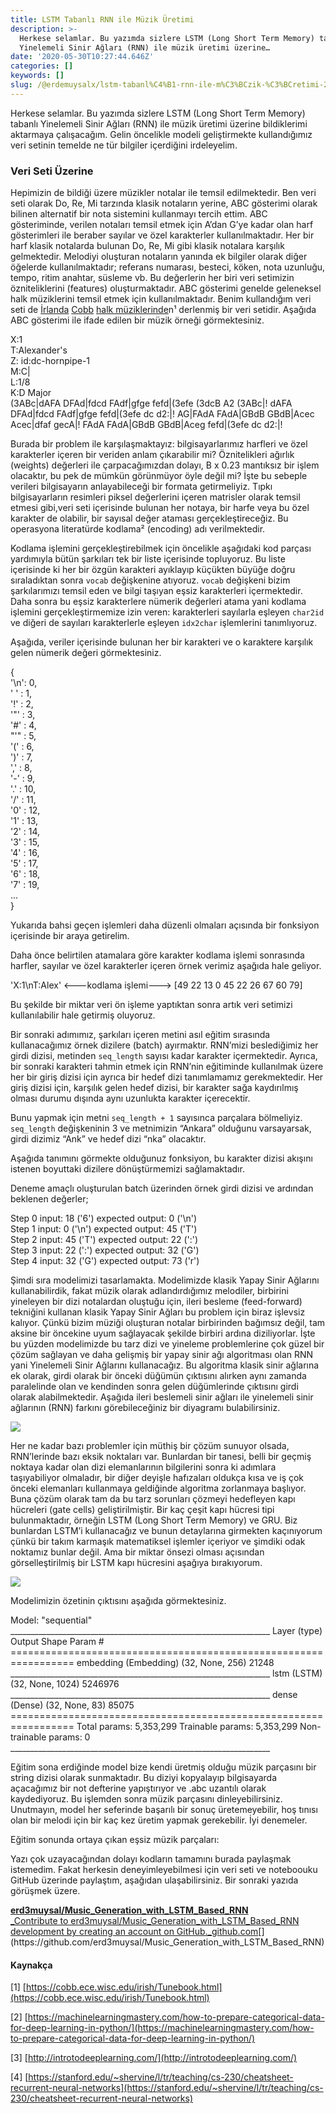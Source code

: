 ```yaml
---
title: LSTM Tabanlı RNN ile Müzik Üretimi
description: >-
  Herkese selamlar. Bu yazımda sizlere LSTM (Long Short Term Memory) tabanlı
  Yinelemeli Sinir Ağları (RNN) ile müzik üretimi üzerine…
date: '2020-05-30T10:27:44.646Z'
categories: []
keywords: []
slug: /@erdemuysalx/lstm-tabanl%C4%B1-rnn-ile-m%C3%BCzik-%C3%BCretimi-231b1295826a
---
```


Herkese selamlar. Bu yazımda sizlere LSTM (Long Short Term Memory) tabanlı Yinelemeli Sinir Ağları (RNN) ile müzik üretimi üzerine bildiklerimi aktarmaya çalışacağım. Gelin öncelikle modeli geliştirmekte kullandığımız veri setinin temelde ne tür bilgiler içerdiğini irdeleyelim.

### Veri Seti Üzerine

Hepimizin de bildiği üzere müzikler notalar ile temsil edilmektedir. Ben veri seti olarak Do, Re, Mi tarzında klasik notaların yerine, ABC gösterimi olarak bilinen alternatif bir nota sistemini kullanmayı tercih ettim. ABC gösteriminde, verilen notaları temsil etmek için A’dan G’ye kadar olan harf gösterimleri ile beraber sayılar ve özel karakterler kullanılmaktadır. Her bir harf klasik notalarda bulunan Do, Re, Mi gibi klasik notalara karşılık gelmektedir. Melodiyi oluşturan notaların yanında ek bilgiler olarak diğer öğelerde kullanılmaktadır; referans numarası, besteci, köken, nota uzunluğu, tempo, ritim anahtar, süsleme vb. Bu değerlerin her biri veri setimizin özniteliklerini (features) oluşturmaktadır. ABC gösterimi genelde geleneksel halk müziklerini temsil etmek için kullanılmaktadır. Benim kullandığım veri seti de [İrlanda](https://cobb.ece.wisc.edu/irish/Tunebook.html) [Cobb](https://cobb.ece.wisc.edu/irish/Tunebook.html) [halk müziklerinde](https://cobb.ece.wisc.edu/irish/Tunebook.html)n¹ derlenmiş bir veri setidir. Aşağıda ABC gösterimi ile ifade edilen bir müzik örneği görmektesiniz.

X:1   
T:Alexander's   
Z: id:dc-hornpipe-1   
M:C|   
L:1/8   
K:D Major  
(3ABc|dAFA DFAd|fdcd FAdf|gfge fefd|(3efe (3dcB A2 (3ABc|! dAFA DFAd|fdcd FAdf|gfge fefd|(3efe dc d2:|! AG|FAdA FAdA|GBdB GBdB|Acec Acec|dfaf gecA|! FAdA FAdA|GBdB GBdB|Aceg fefd|(3efe dc d2:|!

Burada bir problem ile karşılaşmaktayız: bilgisayarlarımız harfleri ve özel karakterler içeren bir veriden anlam çıkarabilir mi? Öznitelikleri ağırlık (weights) değerleri ile çarpacağımızdan dolayı, B x 0.23 mantıksız bir işlem olacaktır, bu pek de mümkün görünmüyor öyle değil mi? İşte bu sebeple verileri bilgisayarın anlayabileceği bir formata getirmeliyiz. Tıpkı bilgisayarların resimleri piksel değerlerini içeren matrisler olarak temsil etmesi gibi,veri seti içerisinde bulunan her notaya, bir harfe veya bu özel karakter de olabilir, bir sayısal değer ataması gerçekleştireceğiz. Bu operasyona literatürde kodlama² (encoding) adı verilmektedir.

Kodlama işlemini gerçekleştirebilmek için öncelikle aşağıdaki kod parçası yardımıyla bütün şarkıları tek bir liste içerisinde topluyoruz. Bu liste içerisinde ki her bir özgün karakteri ayıklayıp küçükten büyüğe doğru sıraladıktan sonra `vocab` değişkenine atıyoruz. `vocab` değişkeni bizim şarkılarımızı temsil eden ve bilgi taşıyan eşsiz karakterleri içermektedir. Daha sonra bu eşsiz karakterlere nümerik değerleri atama yani kodlama işlemini gerçekleştirmemize izin veren: karakterleri sayılarla eşleyen `char2id` ve diğeri de sayıları karakterlerle eşleyen `idx2char` işlemlerini tanımlıyoruz.

Aşağıda, veriler içerisinde bulunan her bir karakteri ve o karaktere karşılık gelen nümerik değeri görmektesiniz.

{     
   '\\n':   0,  
   ' ' :   1,  
   '!' :   2,  
   '"' :   3,  
   '#' :   4,  
   "'" :   5,  
   '(' :   6,  
   ')' :   7,  
   ',' :   8,  
   '-' :   9,  
   '.' :  10,  
   '/' :  11,  
   '0' :  12,  
   '1' :  13,  
   '2' :  14,  
   '3' :  15,  
   '4' :  16,  
   '5' :  17,  
   '6' :  18,  
   '7' :  19,  
   ...   
}

Yukarıda bahsi geçen işlemleri daha düzenli olmaları açısında bir fonksiyon içerisinde bir araya getirelim.

Daha önce belirtilen atamalara göre karakter kodlama işlemi sonrasında harfler, sayılar ve özel karakterler içeren örnek verimiz aşağıda hale geliyor.

'X:1\\nT:Alex' <---kodlama işlemi---> \[49 22 13  0 45 22 26 67 60 79\]

Bu şekilde bir miktar veri ön işleme yaptıktan sonra artık veri setimizi kullanılabilir hale getirmiş oluyoruz.

Bir sonraki adımımız, şarkıları içeren metini asıl eğitim sırasında kullanacağımız örnek dizilere (batch) ayırmaktır. RNN’mizi beslediğimiz her girdi dizisi, metinden `seq_length` sayısı kadar karakter içermektedir. Ayrıca, bir sonraki karakteri tahmin etmek için RNN’nin eğitiminde kullanılmak üzere her bir giriş dizisi için ayrıca bir hedef dizi tanımlamamız gerekmektedir. Her giriş dizisi için, karşılık gelen hedef dizisi, bir karakter sağa kaydırılmış olması durumu dışında aynı uzunlukta karakter içerecektir.

Bunu yapmak için metni `seq_length + 1` sayısınca parçalara bölmeliyiz. `seq_length` değişkeninin 3 ve metnimizin “Ankara” olduğunu varsayarsak, girdi dizimiz “Ank” ve hedef dizi “nka” olacaktır.

Aşağıda tanımını görmekte olduğunuz fonksiyon, bu karakter dizisi akışını istenen boyuttaki dizilere dönüştürmemizi sağlamaktadır.

Deneme amaçlı oluşturulan batch üzerinden örnek girdi dizisi ve ardından beklenen değerler;

Step   0   input: 18 ('6')   expected output: 0 ('\\n')   
Step   1   input: 0 ('\\n')   expected output: 45 ('T')   
Step   2   input: 45 ('T')   expected output: 22 (':')   
Step   3   input: 22 (':')   expected output: 32 ('G')   
Step   4   input: 32 ('G')   expected output: 73 ('r')

Şimdi sıra modelimizi tasarlamakta. Modelimizde klasik Yapay Sinir Ağlarını kullanabilirdik, fakat müzik olarak adlandırdığımız melodiler, birbirini yineleyen bir dizi notalardan oluştuğu için, ileri besleme (feed-forward) tekniğini kullanan klasik Yapay Sinir Ağları bu problem için biraz işlevsiz kalıyor. Çünkü bizim müziği oluşturan notalar birbirinden bağımsız değil, tam aksine bir öncekine uyum sağlayacak şekilde birbiri ardına diziliyorlar. İşte bu yüzden modelimizde bu tarz dizi ve yineleme problemlerine çok güzel bir çözüm sağlayan ve daha gelişmiş bir yapay sinir ağı algoritması olan RNN yani Yinelemeli Sinir Ağlarını kullanacağız. Bu algoritma klasik sinir ağlarına ek olarak, girdi olarak bir önceki düğümün çıktısını alırken aynı zamanda paralelinde olan ve kendinden sonra gelen düğümlerinde çıktısını girdi olarak alabilmektedir. Aşağıda ileri beslemeli sinir ağları ile yinelemeli sinir ağlarının (RNN) farkını görebileceğiniz bir diyagramı bulabilirsiniz.

![](https://cdn-images-1.medium.com/max/800/1*edoo-1OI4uAIhi5wzD7u4A.png)

Her ne kadar bazı problemler için müthiş bir çözüm sunuyor olsada, RNN’lerinde bazı eksik noktaları var. Bunlardan bir tanesi, belli bir geçmiş noktaya kadar olan dizi elemanlarının bilgilerini sonra ki adımlara taşıyabiliyor olmaladır, bir diğer deyişle hafızaları oldukça kısa ve iş çok önceki elemanları kullanmaya geldiğinde algoritma zorlanmaya başlıyor. Buna çözüm olarak tam da bu tarz sorunları çözmeyi hedefleyen kapı hücreleri (gate cells) geliştirilmiştir. Bir kaç çeşit kapı hücresi tipi bulunmaktadır, örneğin LSTM (Long Short Term Memory) ve GRU. Biz bunlardan LSTM’i kullanacağız ve bunun detaylarına girmekten kaçınıyorum çünkü bir takım karmaşık matematiksel işlemler içeriyor ve şimdiki odak noktamız bunlar değil. Ama bir miktar önsezi olması açısından görselleştirilmiş bir LSTM kapı hücresini aşağıya bırakıyorum.

![](https://cdn-images-1.medium.com/max/800/1*cmv5EOAd6iWMzWvHrZbl-w.gif)

Modelimizin özetinin çıktısını aşağıda görmektesiniz.

Model: "sequential" \_\_\_\_\_\_\_\_\_\_\_\_\_\_\_\_\_\_\_\_\_\_\_\_\_\_\_\_\_\_\_\_\_\_\_\_\_\_\_\_\_\_\_\_\_\_\_\_\_\_\_\_\_\_\_\_\_\_\_\_\_\_\_\_\_ Layer (type)                 Output Shape              Param #    ================================================================= embedding (Embedding)        (32, None, 256)           21248      \_\_\_\_\_\_\_\_\_\_\_\_\_\_\_\_\_\_\_\_\_\_\_\_\_\_\_\_\_\_\_\_\_\_\_\_\_\_\_\_\_\_\_\_\_\_\_\_\_\_\_\_\_\_\_\_\_\_\_\_\_\_\_\_\_ lstm (LSTM)                  (32, None, 1024)          5246976    \_\_\_\_\_\_\_\_\_\_\_\_\_\_\_\_\_\_\_\_\_\_\_\_\_\_\_\_\_\_\_\_\_\_\_\_\_\_\_\_\_\_\_\_\_\_\_\_\_\_\_\_\_\_\_\_\_\_\_\_\_\_\_\_\_ dense (Dense)                (32, None, 83)            85075      ================================================================= Total params: 5,353,299 Trainable params: 5,353,299 Non-trainable params: 0 \_\_\_\_\_\_\_\_\_\_\_\_\_\_\_\_\_\_\_\_\_\_\_\_\_\_\_\_\_\_\_\_\_\_\_\_\_\_\_\_\_\_\_\_\_\_\_\_\_\_\_\_\_\_\_\_\_\_\_\_\_\_\_\_\_

Eğitim sona erdiğinde model bize kendi üretmiş olduğu müzik parçasını bir string dizisi olarak sunmaktadır. Bu diziyi kopyalayıp bilgisayarda açacağımız bir not defterine yapıştırıyor ve .abc uzantılı olarak kaydediyoruz. Bu işlemden sonra müzik parçasını dinleyebilirsiniz. Unutmayın, model her seferinde başarılı bir sonuç üretemeyebilir, hoş tınısı olan bir melodi için bir kaç kez üretim yapmak gerekebilir. İyi denemeler.

Eğitim sonunda ortaya çıkan eşsiz müzik parçaları:

Yazı çok uzayacağından dolayı kodların tamamını burada paylaşmak istemedim. Fakat herkesin deneyimleyebilmesi için veri seti ve noteboouku GitHub üzerinde paylaştım, aşağıdan ulaşabilirsiniz. Bir sonraki yazıda görüşmek üzere.

[**erd3muysal/Music\_Generation\_with\_LSTM\_Based\_RNN**  
_Contribute to erd3muysal/Music\_Generation\_with\_LSTM\_Based\_RNN development by creating an account on GitHub._github.com](https://github.com/erd3muysal/Music_Generation_with_LSTM_Based_RNN "https://github.com/erd3muysal/Music_Generation_with_LSTM_Based_RNN")[](https://github.com/erd3muysal/Music_Generation_with_LSTM_Based_RNN)

#### Kaynakça

\[1\] [https://cobb.ece.wisc.edu/irish/Tunebook.html](https://cobb.ece.wisc.edu/irish/Tunebook.html)

\[2\] [https://machinelearningmastery.com/how-to-prepare-categorical-data-for-deep-learning-in-python/](https://machinelearningmastery.com/how-to-prepare-categorical-data-for-deep-learning-in-python/)

\[3\] [http://introtodeeplearning.com/](http://introtodeeplearning.com/)

\[4\] [https://stanford.edu/~shervine/l/tr/teaching/cs-230/cheatsheet-recurrent-neural-networks](https://stanford.edu/~shervine/l/tr/teaching/cs-230/cheatsheet-recurrent-neural-networks)